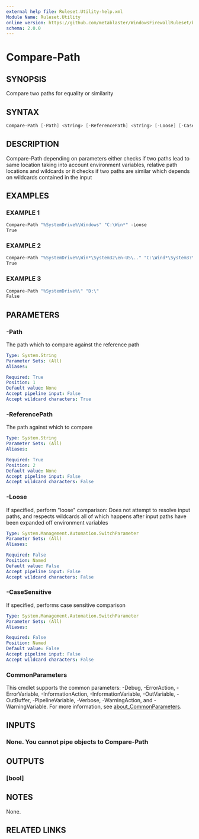 ```yaml
---
external help file: Ruleset.Utility-help.xml
Module Name: Ruleset.Utility
online version: https://github.com/metablaster/WindowsFirewallRuleset/blob/master/Modules/Ruleset.Utility/Help/en-US/Compare-Path.md
schema: 2.0.0
---
```


# Compare-Path

## SYNOPSIS

Compare two paths for equality or similarity

## SYNTAX

```powershell
Compare-Path [-Path] <String> [-ReferencePath] <String> [-Loose] [-CaseSensitive] [<CommonParameters>]
```

## DESCRIPTION

Compare-Path depending on parameters either checks if two paths lead to same location
taking into account environment variables, relative path locations and wildcards
or it checks if two paths are similar which depends on wildcards contained in the input

## EXAMPLES

### EXAMPLE 1

```powershell
Compare-Path "%SystemDrive%\Windows" "C:\Win*" -Loose
True
```

### EXAMPLE 2

```powershell
Compare-Path "%SystemDrive%\Win*\System32\en-US\.." "C:\Wind*\System3?\" -CaseSensitive
True
```

### EXAMPLE 3

```powershell
Compare-Path "%SystemDrive%\" "D:\"
False
```

## PARAMETERS

### -Path

The path which to compare against the reference path

```yaml
Type: System.String
Parameter Sets: (All)
Aliases:

Required: True
Position: 1
Default value: None
Accept pipeline input: False
Accept wildcard characters: True
```

### -ReferencePath

The path against which to compare

```yaml
Type: System.String
Parameter Sets: (All)
Aliases:

Required: True
Position: 2
Default value: None
Accept pipeline input: False
Accept wildcard characters: False
```

### -Loose

If specified, perform "loose" comparison:
Does not attempt to resolve input paths, and respects wildcards all of which happens
after input paths have been expanded off environment variables

```yaml
Type: System.Management.Automation.SwitchParameter
Parameter Sets: (All)
Aliases:

Required: False
Position: Named
Default value: False
Accept pipeline input: False
Accept wildcard characters: False
```

### -CaseSensitive

If specified, performs case sensitive comparison

```yaml
Type: System.Management.Automation.SwitchParameter
Parameter Sets: (All)
Aliases:

Required: False
Position: Named
Default value: False
Accept pipeline input: False
Accept wildcard characters: False
```

### CommonParameters

This cmdlet supports the common parameters: -Debug, -ErrorAction, -ErrorVariable, -InformationAction, -InformationVariable, -OutVariable, -OutBuffer, -PipelineVariable, -Verbose, -WarningAction, and -WarningVariable. For more information, see [about_CommonParameters](http://go.microsoft.com/fwlink/?LinkID=113216).

## INPUTS

### None. You cannot pipe objects to Compare-Path

## OUTPUTS

### [bool]

## NOTES

None.

## RELATED LINKS
